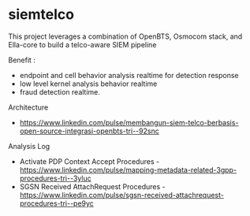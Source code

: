 # siemtelco
This project leverages a combination of OpenBTS, Osmocom stack, and Ella-core to build a telco-aware SIEM pipeline

Benefit : 
* endpoint and cell behavior analysis realtime for detection response
*	low level kernel analysis behavior realtime
*	fraud detection realtime.

Architecture
* https://www.linkedin.com/pulse/membangun-siem-telco-berbasis-open-source-integrasi-openbts-tri--92snc

Analysis Log
* Activate PDP Context Accept Procedures - https://www.linkedin.com/pulse/mapping-metadata-related-3gpp-procedures-tri--3yluc
* SGSN Received AttachRequest Procedures - https://www.linkedin.com/pulse/sgsn-received-attachrequest-procedures-tri--pe9yc

